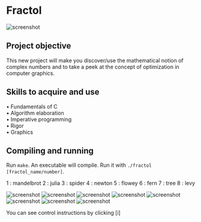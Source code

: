 # Fractol

![screenshot](https://github.com/AlicePlis/Fractol/blob/main/img/12.png)

## Project objective
This new project will make you discover/use the mathematical notion of complex numbers and to take a peek at the concept of optimization in computer graphics.
 
## Skills to acquire and use
•	Fundamentals of C  
•	Algorithm elaboration   
•	Imperative programming   
•	Rigor   
•	Graphics 

## Compiling and running
Run `make`. An executable will compile.
Run it with `./fractol [fractol_name/number]`.


1 : mandelbrot
2 : julia
3 : spider
4 : newton
5 : flowey
6 : fern
7 : tree
8 : levy

![screenshot](https://github.com/AlicePlis/Fractol/blob/main/img/2.png)
![screenshot](https://github.com/AlicePlis/Fractol/blob/main/img/3.png)
![screenshot](https://github.com/AlicePlis/Fractol/blob/main/img/4.png)
![screenshot](https://github.com/AlicePlis/Fractol/blob/main/img/6.png)
![screenshot](https://github.com/AlicePlis/Fractol/blob/main/img/7.png)
![screenshot](https://github.com/AlicePlis/Fractol/blob/main/img/8.png)
![screenshot](https://github.com/AlicePlis/Fractol/blob/main/img/9.png)
![screenshot](https://github.com/AlicePlis/Fractol/blob/main/img/11.png)


You can see control instructions by clicking [i]
